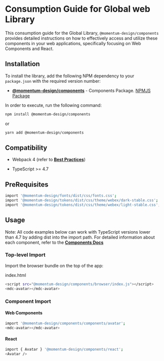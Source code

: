 # Consumption Guide for Global web Library

This consumption guide for the Global Library, `@momentum-design/components` provides detailed instructions on how to effectively access and utilize these components in your web applications, specifically focusing on Web Components and React.

## Installation

To install the library, add the following NPM dependency to your `package.json` with the required version number:

* [**@momentum-design/components**](https://github.com/momentum-design/momentum-design/tree/main/packages/components) - Components Package. [NPMJS Package](https://www.npmjs.com/package/@momentum-design/components)

In order to execute, run the following command:

```bash
npm install @momentum-design/components
``` 
or

```bash
yarn add @momentum-design/components
``` 

## Compatibility

* Webpack 4 (refer to [**Best Practices**](https://lit.dev/docs/releases/upgrade/#using-lit-3-with-webpack-4))

* TypeScript >= 4.7

## PreRequisites 

```bash
import '@momentum-design/fonts/dist/css/fonts.css';
import '@momentum-design/tokens/dist/css/theme/webex/dark-stable.css';
import '@momentum-design/tokens/dist/css/theme/webex/light-stable.css';
``` 

## Usage 

Note: 
All code examples below can work with TypeScript versions lower than 4.7 by adding dist into the import path.
For detailed information about each component, refer to the [**Components Docs**](https://momentum-design.github.io/momentum-design/en/components/)

### Top-level Import

Import the browser bundle on the top of the app:

index.html
```bash
<script src="@momentum-design/components/browser/index.js"></script>
<mdc-avatar></mdc-avatar>
``` 

### Component Import

#### Web Components

```bash
import '@momentum-design/components/components/avatar';
<mdc-avatar></mdc-avatar>
``` 

#### React

```bash
import { Avatar } '@momentum-design/components/react';
<Avatar />
``` 